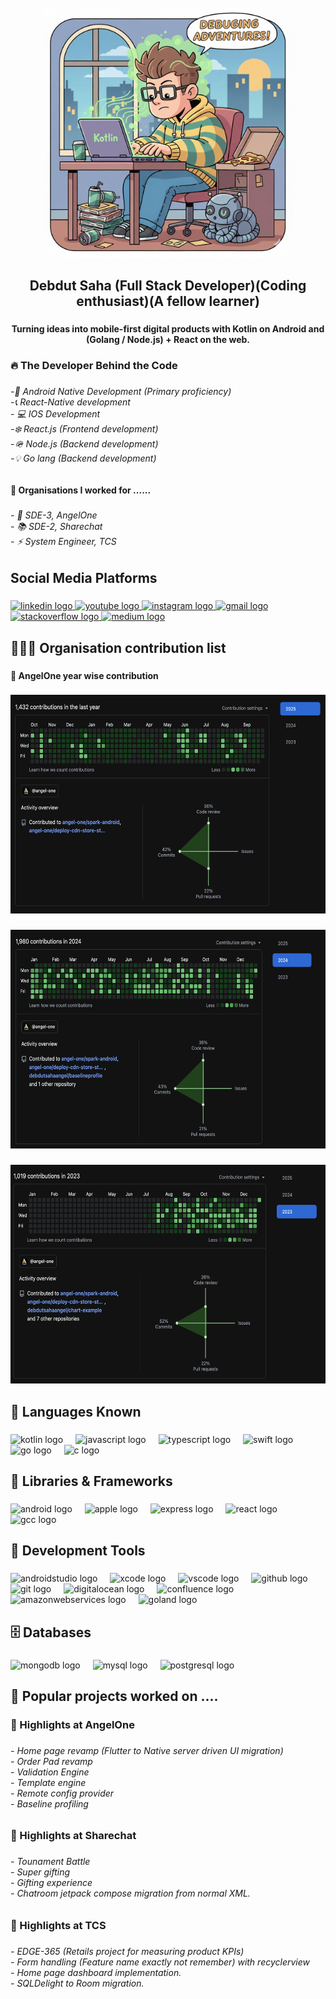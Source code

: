 <br clear="both">

<div align="center">
  <img height="400" width="400" src="/profile_title.png"  />
</div>

###

<h2 align="center">Debdut Saha (Full Stack Developer)(Coding enthusiast)(A fellow learner)</h2>

###

<h4 align="center">Turning ideas into mobile-first digital products with Kotlin on Android and (Golang / Node.js) + React on the web.</h4>

###

<h3 align="left">🔥 The Developer Behind the Code</h3>

###

<h6 align="left">-📱 Android Native Development (Primary proficiency)<br>-📞 React-Native development<br>- 💻  IOS Development<br>-❄️ React.js (Frontend development)<br>-🪖  Node.js (Backend development)<br>-💡  Go lang (Backend development)</h6>

###

<h4 align="left">🏢 Organisations I worked for ......</h4>

###

<h6 align="left">- 🔭 SDE-3, AngelOne<br>- 📚 SDE-2, Sharechat<br>- ⚡ System Engineer, TCS</h6>

###

<h2 align="left">Social Media Platforms</h2>

###

<div align="left">
  <a href="https://www.linkedin.com/in/debdut-saha-6973a4169/" target="_blank">
    <img src="https://raw.githubusercontent.com/maurodesouza/profile-readme-generator/master/src/assets/icons/social/linkedin/default.svg" width="52" height="40" alt="linkedin logo"  />
  </a>
  <a href="https://www.youtube.com/@debdutsaha4316" target="_blank">
    <img src="https://raw.githubusercontent.com/maurodesouza/profile-readme-generator/master/src/assets/icons/social/youtube/default.svg" width="52" height="40" alt="youtube logo"  />
  </a>
  <a href="https://www.instagram.com/debdut_saha8583?igsh=MXV5NXBwZzh1bzYzcw==" target="_blank">
    <img src="https://raw.githubusercontent.com/maurodesouza/profile-readme-generator/master/src/assets/icons/social/instagram/default.svg" width="52" height="40" alt="instagram logo"  />
  </a>
  <a href="debdut.saha.1@gmail.com" target="_blank">
    <img src="https://raw.githubusercontent.com/maurodesouza/profile-readme-generator/master/src/assets/icons/social/gmail/default.svg" width="52" height="40" alt="gmail logo"  />
  </a>
  <a href="https://stackoverflow.com/users/10910383/debdut-saha" target="_blank">
    <img src="https://raw.githubusercontent.com/maurodesouza/profile-readme-generator/master/src/assets/icons/social/stackoverflow/default.svg" width="52" height="40" alt="stackoverflow logo"  />
  </a>
  <a href="https://medium.com/@debdut.saha.1" target="_blank">
    <img src="https://raw.githubusercontent.com/maurodesouza/profile-readme-generator/master/src/assets/icons/social/medium/default.svg" width="52" height="40" alt="medium logo"  />
  </a>
</div>

###

<h2 align="left">👮🏻‍♂️ Organisation contribution list</h2>

###

<h4 align="left">🔗 AngelOne year wise contribution</h4>

###

<div align="center">
  <img height="350" width="700" src="/contribution_2025.png"  />
</div>

###

<div align="center">
  <img height="350" width="700" src="/contribution_2024.png"  />
</div>

###

<div align="center">
  <img height="350" width="700" src="/contribution_2023.png"  />
</div>

###

<h2 align="left">🎇 Languages Known</h2>

###

<div align="left">
  <img src="https://cdn.jsdelivr.net/gh/devicons/devicon/icons/kotlin/kotlin-original.svg" height="40" alt="kotlin logo"  />
  <img width="12" />
  <img src="https://cdn.jsdelivr.net/gh/devicons/devicon/icons/javascript/javascript-original.svg" height="40" alt="javascript logo"  />
  <img width="12" />
  <img src="https://cdn.jsdelivr.net/gh/devicons/devicon/icons/typescript/typescript-original.svg" height="40" alt="typescript logo"  />
  <img width="12" />
  <img src="https://cdn.jsdelivr.net/gh/devicons/devicon/icons/swift/swift-original.svg" height="40" alt="swift logo"  />
  <img width="12" />
  <img src="https://cdn.jsdelivr.net/gh/devicons/devicon/icons/go/go-original.svg" height="40" alt="go logo"  />
  <img width="12" />
  <img src="https://cdn.jsdelivr.net/gh/devicons/devicon/icons/c/c-original.svg" height="40" alt="c logo"  />
</div>

###

<h2 align="left">📒 Libraries & Frameworks</h2>

###

<div align="left">
  <img src="https://cdn.jsdelivr.net/gh/devicons/devicon/icons/android/android-original.svg" height="40" alt="android logo"  />
  <img width="12" />
  <img src="https://cdn.jsdelivr.net/gh/devicons/devicon/icons/apple/apple-original.svg" height="40" alt="apple logo"  />
  <img width="12" />
  <img src="https://cdn.jsdelivr.net/gh/devicons/devicon/icons/express/express-original.svg" height="40" alt="express logo"  />
  <img width="12" />
  <img src="https://cdn.jsdelivr.net/gh/devicons/devicon/icons/react/react-original.svg" height="40" alt="react logo"  />
  <img width="12" />
  <img src="https://cdn.jsdelivr.net/gh/devicons/devicon/icons/gcc/gcc-original.svg" height="40" alt="gcc logo"  />
</div>

###

<h2 align="left">🧰 Development Tools</h2>

###

<div align="left">
  <img src="https://cdn.jsdelivr.net/gh/devicons/devicon/icons/androidstudio/androidstudio-original.svg" height="40" alt="androidstudio logo"  />
  <img width="12" />
  <img src="https://cdn.jsdelivr.net/gh/devicons/devicon/icons/xcode/xcode-original.svg" height="40" alt="xcode logo"  />
  <img width="12" />
  <img src="https://cdn.jsdelivr.net/gh/devicons/devicon/icons/vscode/vscode-original.svg" height="40" alt="vscode logo"  />
  <img width="12" />
  <img src="https://cdn.jsdelivr.net/gh/devicons/devicon/icons/github/github-original.svg" height="40" alt="github logo"  />
  <img width="12" />
  <img src="https://cdn.jsdelivr.net/gh/devicons/devicon/icons/git/git-original.svg" height="40" alt="git logo"  />
  <img width="12" />
  <img src="https://cdn.jsdelivr.net/gh/devicons/devicon/icons/digitalocean/digitalocean-original.svg" height="40" alt="digitalocean logo"  />
  <img width="12" />
  <img src="https://cdn.jsdelivr.net/gh/devicons/devicon/icons/confluence/confluence-original.svg" height="40" alt="confluence logo"  />
  <img width="12" />
  <img src="https://cdn.jsdelivr.net/gh/devicons/devicon/icons/amazonwebservices/amazonwebservices-line-wordmark.svg" height="40" alt="amazonwebservices logo"  />
  <img width="12" />
  <img src="https://cdn.jsdelivr.net/gh/devicons/devicon/icons/goland/goland-original.svg" height="40" alt="goland logo"  />
</div>

###

<h2 align="left">🗄️ Databases</h2>

###

<div align="left">
  <img src="https://cdn.jsdelivr.net/gh/devicons/devicon/icons/mongodb/mongodb-original.svg" height="40" alt="mongodb logo"  />
  <img width="12" />
  <img src="https://cdn.jsdelivr.net/gh/devicons/devicon/icons/mysql/mysql-original.svg" height="40" alt="mysql logo"  />
  <img width="12" />
  <img src="https://cdn.jsdelivr.net/gh/devicons/devicon/icons/postgresql/postgresql-original.svg" height="40" alt="postgresql logo"  />
</div>

###

<h2 align="left">🧧 Popular projects worked on ....</h2>

###

<h3 align="left">🔑 Highlights at AngelOne</h3>

###

<h6 align="left">- Home page revamp (Flutter to Native server driven UI migration)<br>- Order Pad revamp<br>- Validation Engine<br>- Template engine<br>- Remote config provider<br>- Baseline profiling</h6>

###

<h3 align="left">🔑 Highlights at Sharechat</h3>

###

<h6 align="left">- Tounament Battle<br>- Super gifting<br>- Gifting experience<br>- Chatroom jetpack compose migration from normal XML.</h6>

###

<h3 align="left">🔑 Highlights at TCS</h3>

###

<h6 align="left">- EDGE-365 (Retails project for measuring product KPIs)<br>- Form handling (Feature name exactly not remember) with recyclerview<br>- Home page dashboard implementation.<br>- SQLDelight to Room migration.</h6>

###
